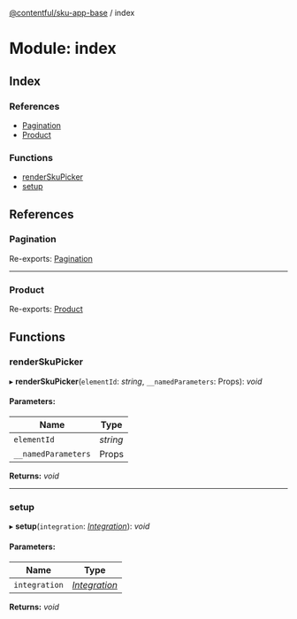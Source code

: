 [@contentful/sku-app-base](../README.md) / index

# Module: index

## Index

### References

* [Pagination](index.md#pagination)
* [Product](index.md#product)

### Functions

* [renderSkuPicker](index.md#renderskupicker)
* [setup](index.md#setup)

## References

### Pagination

Re-exports: [Pagination](../interfaces/interfaces.pagination.md)

___

### Product

Re-exports: [Product](../interfaces/interfaces.product.md)

## Functions

### renderSkuPicker

▸ **renderSkuPicker**(`elementId`: *string*, `__namedParameters`: Props): *void*

#### Parameters:

Name | Type |
------ | ------ |
`elementId` | *string* |
`__namedParameters` | Props |

**Returns:** *void*

___

### setup

▸ **setup**(`integration`: [*Integration*](../interfaces/interfaces.integration.md)): *void*

#### Parameters:

Name | Type |
------ | ------ |
`integration` | [*Integration*](../interfaces/interfaces.integration.md) |

**Returns:** *void*
